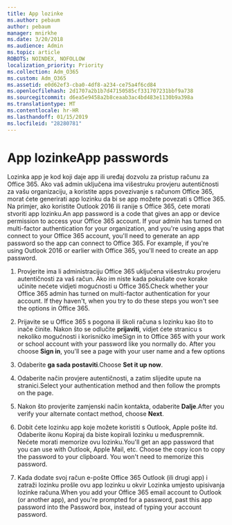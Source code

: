 ```yaml
---
title: App lozinke
ms.author: pebaum
author: pebaum
manager: mnirkhe
ms.date: 3/20/2018
ms.audience: Admin
ms.topic: article
ROBOTS: NOINDEX, NOFOLLOW
localization_priority: Priority
ms.collection: Adm_O365
ms.custom: Adm_O365
ms.assetid: e0d62ef3-cba0-4df8-a234-ce75a4f6cd84
ms.openlocfilehash: 2d1707a2b1b7d47150585cf331707231bbf9a738
ms.sourcegitcommit: d6ea5e9458a2b8ceaab3ac4bd483e1130b9a398a
ms.translationtype: MT
ms.contentlocale: hr-HR
ms.lasthandoff: 01/15/2019
ms.locfileid: "28280781"
---
```

# <a name="app-passwords"></a><span data-ttu-id="dc67b-102">App lozinke</span><span class="sxs-lookup"><span data-stu-id="dc67b-102">App passwords</span></span>

<span data-ttu-id="dc67b-p101">Lozinka app je kod koji daje app ili uređaj dozvolu za pristup računu za Office 365. Ako vaš admin uključena ima višestruku provjeru autentičnosti za vašu organizaciju, a koristite apps povezivanje s računom Office 365, morat ćete generirati app lozinku da bi se app možete povezati s Office 365. Na primjer, ako koristite Outlook 2016 ili ranije s Office 365, ćete morati stvoriti app lozinku.</span><span class="sxs-lookup"><span data-stu-id="dc67b-p101">An app password is a code that gives an app or device permission to access your Office 365 account. If your admin has turned on multi-factor authentication for your organization, and you're using apps that connect to your Office 365 account, you'll need to generate an app password so the app can connect to Office 365. For example, if you're using Outlook 2016 or earlier with Office 365, you'll need to create an app password.</span></span>
  
1. <span data-ttu-id="dc67b-p102">Provjerite ima li administraciju Office 365 uključena višestruku provjeru autentičnosti za vaš račun. Ako im niste kada pokušate ove korake učinite nećete vidjeti mogućnosti u Office 365.</span><span class="sxs-lookup"><span data-stu-id="dc67b-p102">Check whether your Office 365 admin has turned on multi-factor authentication for your account. If they haven't, when you try to do these steps you won't see the options in Office 365.</span></span>
    
2. <span data-ttu-id="dc67b-p103">Prijavite se u Office 365 s pogona ili školi računa s lozinku kao što to inače činite. Nakon što se odlučite **prijaviti**, vidjet ćete stranicu s nekoliko mogućnosti i korisničko ime</span><span class="sxs-lookup"><span data-stu-id="dc67b-p103">Sign in to Office 365 with your work or school account with your password like you normally do. After you choose **Sign in**, you'll see a page with your user name and a few options</span></span> 
    
3. <span data-ttu-id="dc67b-110">Odaberite **ga sada postaviti**.</span><span class="sxs-lookup"><span data-stu-id="dc67b-110">Choose **Set it up now**.</span></span> 
    
4. <span data-ttu-id="dc67b-111">Odaberite način provjere autentičnosti, a zatim slijedite upute na stranici.</span><span class="sxs-lookup"><span data-stu-id="dc67b-111">Select your authentication method and then follow the prompts on the page.</span></span>
    
5. <span data-ttu-id="dc67b-112">Nakon što provjerite zamjenski način kontakta, odaberite **Dalje**.</span><span class="sxs-lookup"><span data-stu-id="dc67b-112">After you verify your alternate contact method, choose **Next**.</span></span> 
    
6. <span data-ttu-id="dc67b-p104">Dobit ćete lozinku app koje možete koristiti s Outlook, Apple pošte itd. Odaberite ikonu Kopiraj da biste kopirali lozinku u međuspremnik. Nećete morati memorize ovu lozinku.</span><span class="sxs-lookup"><span data-stu-id="dc67b-p104">You'll get an app password that you can use with Outlook, Apple Mail, etc. Choose the copy icon to copy the password to your clipboard. You won't need to memorize this password.</span></span> 
    
7. <span data-ttu-id="dc67b-115">Kada dodate svoj račun e-pošte Office 365 Outlook (ili drugi app) i zatraži lozinku prošle ovu app lozinku u okvir Lozinka umjesto upisivanja lozinke računa.</span><span class="sxs-lookup"><span data-stu-id="dc67b-115">When you add your Office 365 email account to Outlook (or another app), and you're prompted for a password, past this app password into the Password box, instead of typing your account password.</span></span> 
    

